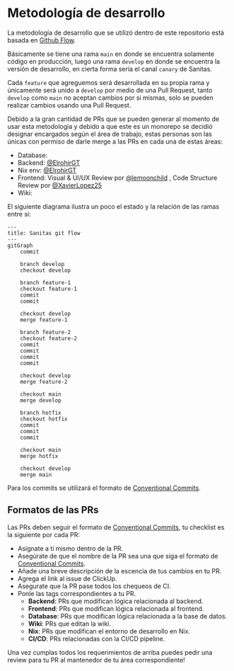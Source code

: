 # Metodología de desarrollo
La metodología de desarrollo que se utilizó dentro de este repositorio está basada en [Github Flow](https://docs.github.com/en/get-started/using-github/github-flow).

Básicamente se tiene una rama `main` en donde se encuentra solamente código en producción, luego una rama `develop` en donde se encuentra la versión de desarrollo, en cierta forma sería el canal `canary` de Sanitas.

Cada `feature` que agreguemos será desarrollada en su propia rama y únicamente será unido a `develop` por medio de una Pull Request, tanto `develop` como `main` no aceptan cambios por si mismas, solo se pueden realizar cambios usando una Pull Request.

Debido a la gran cantidad de PRs que se pueden generar al momento de usar esta metodología y debido a que este es un monorepo se decidió designar encargados según el área de trabajo, estas personas son las únicas con permiso de darle merge a las PRs en cada una de estas áreas:

- Database:
- Backend: [@ElrohirGT](https://github.com/ElrohirGT)
- Nix env: [@ElrohirGT](https://github.com/ElrohirGT)
- Frontend: Visual & UI/UX Review por [@lemoonchild](https://github.com/lemoonchild) , Code Structure Review por [@XavierLopez25](https://github.com/XavierLopez25)
- Wiki:

El siguiente diagrama ilustra un poco el estado y la relación de las ramas entre sí:

```mermaid
---
title: Sanitas git flow
---
gitGraph
    commit

    branch develop
    checkout develop

    branch feature-1
    checkout feature-1
    commit
    commit

    checkout develop
    merge feature-1

    branch feature-2
    checkout feature-2
    commit
    commit
    commit
    commit

    checkout develop
    merge feature-2

    checkout main
    merge develop

    branch hotfix
    checkout hotfix
    commit
    commit
    commit

    checkout main
    merge hotfix

    checkout develop
    merge main
```

Para los commits se utilizará el formato de [Conventional Commits](https://www.conventionalcommits.org/en/v1.0.0/).

## Formatos de las PRs
Las PRs deben seguir el formato de [Conventional Commits](https://www.conventionalcommits.org/en/v1.0.0/), tu checklist es la siguiente por cada PR:

- Asignate a tí mismo dentro de la PR.
- Asegúrate de que el nombre de la PR sea una que siga el formato de [Conventional Commits](https://www.conventionalcommits.org/en/v1.0.0/).
- Añade una breve descripción de la escencia de tus cambios en tu PR.
- Agrega el link al issue de ClickUp.
- Asegurate que la PR pase todos los chequeos de CI.
- Ponle las tags correspondientes a tu PR.
    - **Backend**: PRs que modifican lógica relacionada al backend.
    - **Frontend**: PRs que modifican lógica relacionada al frontend.
    - **Database**: PRs que modifican lógica relacionada a la base de datos.
    - **Wiki**: PRs que editan la wiki.
    - **Nix**: PRs que modifican el entorno de desarrollo en Nix.
    - **CI/CD**: PRs relacionadas con la CI/CD pipeline.

Una vez cumplas todos los requerimientos de arriba puedes pedir una review para tu PR al mantenedor de tu área correspondiente! 
